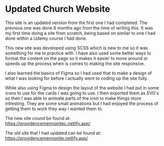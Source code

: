 # Updated Church Website

This site is an updated version from the first one I had completed. The previous one was done 6 months ago from the time of writing this. It was my first time doing a site
from scratch, being based on similar to one I had done within a Udemy course I had done. 

This new site was developed using SCSS which is new to me so it was something for me to practice with. I have also used some better ways to format the content on the page
so it makes it easier to move around or speeds up the process when is comes to making the site responsive. 

I also learned the basics of Figma so I had used that to make a design of what I was looking for before I actually went to coding up the site fully.

While also using Figma to design the layout of the website I had put in some icons to use for the cards I was going to use. I then exported them as SVG's so then I was able to 
animate parts of the icon to make things more intresting. They are some small animations but I had enjoyed the process of getting them to work they way i wanted them to.

The new site cound be found at:  
https://providencemennonitec.netlify.app/

The old site that I had updated can be found at: 
https://providencemennonite.netlify.app/
